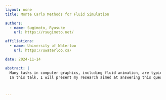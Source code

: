 ```yaml
---
layout: none
title: Monte Carlo Methods for Fluid Simulation

authors:
  - name: Sugimoto, Ryusuke
    url: https://rsugimoto.net/

affiliations:
  - name: University of Waterloo
    url: https://uwaterloo.ca/

date: 2024-11-14

abstract: |
  Many tasks in computer graphics, including fluid animation, are typically addressed by discretizing the entire domain and solving large, globally coupled systems. The successes of pointwise Monte Carlo methods in rendering and geometry processing raise the question: can Monte Carlo methods also benefit physics-based simulations?<br/>
  In this talk, I will present my research aimed at answering this question. Over the past few years, I have developed Monte Carlo fluid simulation methods using vorticity- and velocity-based formulations. A significant part of this research includes advancements in Monte Carlo PDE solvers. These new methods offer flexibility in using substep solvers and can handle complex boundaries without relying on a cut-cell or conforming mesh discretization that traditional approaches require. I will also discuss insights into how our methods relate to existing techniques in computer graphics and conclude by highlighting several open research directions.



---
```

